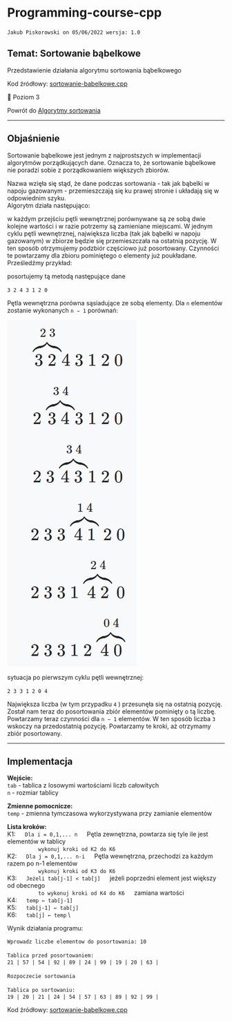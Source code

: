 # Programming-course-cpp

`Jakub Piskorowski on 05/06/2022 wersja: 1.0`

## Temat: Sortowanie bąbelkowe

Przedstawienie działania algorytmu sortowania bąbelkowego

Kod źródłowy:
[sortowanie-babelkowe.cpp](sortowanie-babelkowe.cpp)

&#x1F4D5; Poziom 3

Powrót do [Algorytmy sortowania](/2-algorytmika/2-4-algorytmy-sortowania/README.md)

---

## Objaśnienie

Sortowanie bąbelkowe jest jednym z najprostszych w implementacji algorytmów porządkujących dane. Oznacza to, że sortowanie bąbelkowe nie poradzi sobie z porządkowaniem większych zbiorów.

Nazwa wzięła się stąd, że dane podczas sortowania - tak jak bąbelki w napoju gazowanym - przemieszczają się ku prawej stronie i układają się w odpowiednim szyku. \
Algorytm działa następująco:

w każdym przejściu pętli wewnętrznej porównywane są ze sobą dwie kolejne wartości i w razie potrzemy są zamieniane miejscami. W jednym cyklu pętli wewnętrznej, największa liczba (tak jak bąbelki w napoju gazowanym) w zbiorze będzie się przemieszczała na ostatnią pozycję. W ten sposób otrzymujemy podzbiór częściowo już posortowany. Czynności te powtarzamy dla zbioru pominiętego o elementy już poukładane. Prześledźmy przykład:

posortujemy tą metodą następujące dane

`3 2 4 3 1 2 0`

Pętla wewnętrzna porówna sąsiadujące ze sobą elementy. Dla `n` elementów zostanie wykonanych `n − 1` porównań:

![Sortowanie bąbelkowe](img/sortowanie-babelkowe-1.PNG)

sytuacja po pierwszym cyklu pętli wewnętrznej:

`2 3 3 1 2 0 4`

Największa liczba (w tym przypadku `4` ) przesunęła się na ostatnią pozycję. Został nam teraz do posortowania zbiór elementów pominięty o tą liczbę. Powtarzamy teraz czynności dla `n − 1` elementów. W ten sposób liczba `3` wskoczy  na przedostatnią pozycję. Powtarzamy te kroki, aż otrzymamy zbiór posortowany.

<!-- Źródło: [algorytm.edu.pl](https://www.algorytm.edu.pl/algorytmy-maturalne/sortowanie-babelkowe.html) -->

---

## Implementacja

**Wejście:** \
`tab` - tablica z losowymi wartościami liczb całowitych \
`n` - rozmiar tablicy

**Zmienne pomocnicze:** \
`temp` - zmienna tymczasowa wykorzystywana przy zamianie elementów

**Lista kroków:**\
K1: &emsp; `Dla i = 0,1,... n` &emsp; Pętla zewnętrzna, powtarza się tyle ile jest elementów w tablicy \
&emsp; &emsp; &emsp; &emsp; `wykonuj kroki od K2 do K6` \
K2: &emsp; `Dla j = 0,1,... n-i` &emsp; Pętla wewnętrzna, przechodzi za każdym razem po n-1 elementów \
&emsp; &emsp; &emsp; &emsp; `wykonuj kroki od K3 do K6` \
K3: &emsp; `Jeżeli tab[j-1] < tab[j]` &emsp; jeżeli poprzedni element jest większy od obecnego\
&emsp; &emsp; &emsp; &emsp; `to wykonuj kroki od K4 do K6` &emsp; zamiana wartości \
K4: &emsp; `temp ← tab[j-1]` \
K5: &emsp; `tab[j-1] ← tab[j]` \
K6: &emsp; `tab[j] ← temp` \

Wynik działania programu:

```text
Wprowadz liczbe elementow do posortowania: 10

Tablica przed posortowaniem:
21 | 57 | 54 | 92 | 89 | 24 | 99 | 19 | 20 | 63 |

Rozpoczecie sortowania

Tablica po sortowaniu:
19 | 20 | 21 | 24 | 54 | 57 | 63 | 89 | 92 | 99 |
```

Kod źródłowy: [sortowanie-babelkowe.cpp](sortowanie-babelkowe.cpp)
